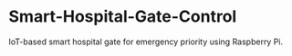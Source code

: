 # Smart-Hospital-Gate-Control
IoT-based smart hospital gate for emergency priority using Raspberry Pi.
